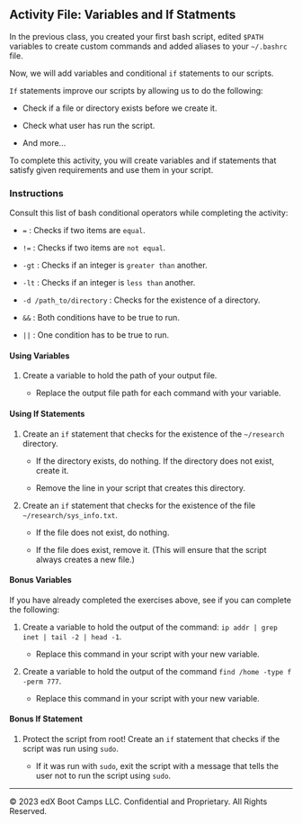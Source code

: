 ## Activity File: Variables and If Statments

In the previous class, you created your first bash script, edited `$PATH` variables to create custom commands and added aliases to your `~/.bashrc` file.

Now, we will add variables and conditional `if` statements to our scripts.

`If` statements improve our scripts by allowing us to do the following:

- Check if a file or directory exists before we create it.

- Check what user has run the script.

- And more...

To complete this activity, you will create variables and if statements that satisfy given requirements and use them in your script.

### Instructions

Consult this list of bash conditional operators while completing the activity:

- `=` : Checks if two items are `equal`.

- `!=` : Checks if two items are `not equal`.

- `-gt` : Checks if an integer is `greater than` another.

- `-lt` : Checks if an integer is `less than` another.

- `-d /path_to/directory` : Checks for the existence of a directory.

- `&&` : Both conditions have to be true to run.

- `||` : One condition has to be true to run.

#### Using Variables

1. Create a variable to hold the path of your output file.

    - Replace the output file path for each command with your variable.

#### Using If Statements

1. Create an `if` statement that checks for the existence of the `~/research` directory.

    - If the directory exists, do nothing. If the directory does not exist, create it.

    - Remove the line in your script that creates this directory.

2. Create an `if` statement that checks for the existence of the file `~/research/sys_info.txt`.

    - If the file does not exist, do nothing.

    - If the file does exist, remove it. (This will ensure that the script always creates a new file.)

#### Bonus Variables

If you have already completed the exercises above, see if you can complete the following:

1. Create a variable to hold the output of the command: `ip addr | grep inet | tail -2 | head -1`.

    - Replace this command in your script with your new variable.

2. Create a variable to hold the output of the command `find /home -type f -perm 777`.

    - Replace this command in your script with your new variable.

#### Bonus If Statement

1. Protect the script from root! Create an `if` statement that checks if the script was run using `sudo`.

    - If it was run with `sudo`, exit the script with a message that tells the user not to run the script using `sudo`.
---

© 2023 edX Boot Camps LLC. Confidential and Proprietary. All Rights Reserved. 
